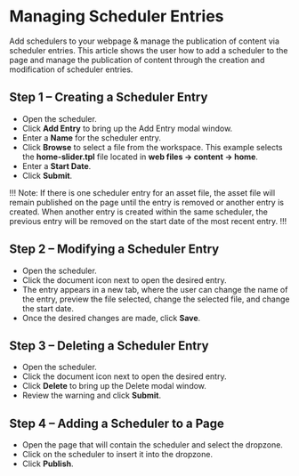 # Managing Scheduler Entries

Add schedulers to your webpage & manage the publication of content via scheduler entries. This article shows the user how to add a scheduler to the page and manage the publication of content through the creation and modification of scheduler entries. 

## Step 1 – Creating a Scheduler Entry
* Open the scheduler.
* Click **Add Entry** to bring up the Add Entry modal window.
* Enter a **Name** for the scheduler entry. 
* Click **Browse** to select a file from the workspace. This example selects the **home-slider.tpl** file located in **web files -> content -> home**.
* Enter a **Start Date**.
* Click **Submit**.

!!! Note: 
If there is one scheduler entry for an asset file, the asset file will remain published on the page until the entry is removed or another entry is created. When another entry is created within the same scheduler, the previous entry will be removed on the start date of the most recent entry.
!!!

## Step 2 – Modifying a Scheduler Entry
* Open the scheduler. 
* Click the document icon next to open the desired entry.
* The entry appears in a new tab, where the user can change the name of the entry, preview the file selected, change the selected file, and change the start date. 
* Once the desired changes are made, click **Save**.  

## Step 3 – Deleting a Scheduler Entry

* Open the scheduler. 
* Click the document icon next to open the desired entry.
* Click **Delete** to bring up the Delete modal window. 
* Review the warning and click **Submit**. 

## Step 4 – Adding a Scheduler to a Page

* Open the page that will contain the scheduler and select the dropzone.
* Click on the scheduler to insert it into the dropzone. 
* Click **Publish**. 

